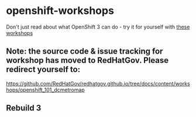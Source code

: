 # openshift-workshops
Don't just read about what OpenShift 3 can do - try it for yourself with [these workshops][1]

[1]: http://redhatgov.io/workshops/openshift_101_dcmetromap/


## Note: the source code & issue tracking for workshop has moved to RedHatGov.  Please redirect yourself to:
https://github.com/RedHatGov/redhatgov.github.io/tree/docs/content/workshops/openshift_101_dcmetromap

## Rebuild 3
